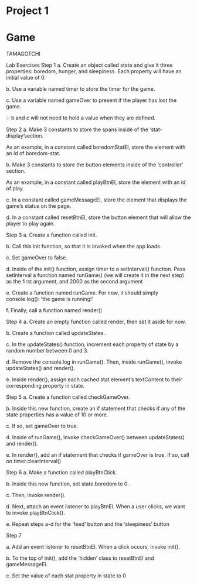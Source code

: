 # Project 1


# Game
TAMAGOTCHI





<!-- Details
You will submit the following details about your project for approval by your instructor:

Your choice of game.
Pseudocode for the overall gameplay. This pseudocode does not need to go into exhaustive detail but should demonstrate that you understand some of the unique challenges you will encounter while building your game.
Any additional project planning requirements specific to the game you have chosen as defined in square brackets in the Recommended games section in the Project Details document or as discussed with your instructor.
 -->





<!-- MVP
✅ Any items marked incomplete in this section will require you to use your one redo to re-submit them. Your game must fulfill the below requirements.

Render the game in the browser using the DOM manipulation techniques demonstrated in lecture.
Include win/loss logic and render win/loss messages in HTML. The game you chose must have a win/lose condition.
Include separate HTML, CSS, JavaScript, and JavaScript data files organized in an appropriate directory structure.
Include all required features specific to your game. Game-specific required features are defined in the Required Features column in the table in the Recommended Games document, or as discussed with your instructor. If you want to build a game that is not on this list, you will need to present and discuss your game’s features with the instructional team for approval.
The game is deployed online so that the rest of the world can play it. -->


<!-- Code Convention Requirements
More than two items marked incomplete in this section will require you to use your one redo to re-submit
them. If two or fewer items are marked incomplete, the project is considered passing. Your game must
fulfill the below requirements.
Complete?
The game can be played without encountering errors. No errors may be present in
the console in the browser.
The code in the app adheres to coding conventions covered in lessons, like using
plural names for arrays.
There is no remaining dead and/or commented out code or console logs outside of
a commented out Code Graveyard section of your code.
The game may not utilize the prompt() or alert() methods.
The game is coded using proper indentation. -->


<!-- UI/UX Requirements
More than two items marked incomplete in this section will require you to use your one redo to re-submit
them. If two or fewer items are marked incomplete, the project is considered passing. Your game must
fulfill the below requirements.
Complete?
CSS Flexbox or Grid is used for page layout design.
Instructions about how to play the game are included in your app.
Colors used on the site have appropriate contrast that meet the WCAG 2.0 level AA
standard.
All images on the site have alt text.
No text is placed on top of an image in a way that makes that text inaccessible. -->


Lab Exercises
Step 1
a. Create an object called state and give it three properties: boredom, hunger, and sleepiness. Each property will have an initial value of 0.

b. Use a variable named timer to store the timer for the game.

c. Use a variable named gameOver to present if the player has lost the game.

💡 b and c will not need to hold a value when they are defined.

Step 2
a. Make 3 constants to store the spans inside of the ‘stat-display’section.

As an example, in a constant called boredomStatEl, store the element with an id of boredom-stat.

b. Make 3 constants to store the button elements inside of the ‘controller’ section.

As an example, in a constant called playBtnEl, store the element with an id of play.

c. In a constant called gameMessageEl, store the element that displays the game’s status on the page.

d. In a constant called resetBtnEl, store the button element that will allow the player to play again.

Step 3
a. Create a function called init.

b. Call this init function, so that it is invoked when the app loads.

c. Set gameOver to false.

d. Inside of the init() function, assign timer to a setInterval() function. Pass setInterval a function named runGame() (we will create it in the next step) as the first argument, and 2000 as the second argument

e. Create a function named runGame. For now, it should simply console.log(): 'the game is running!'

f. Finally, call a function named render()

Step 4
a. Create an empty function called render, then set it aside for now.

b. Create a function called updateStates.

c. In the updateStates() function, increment each property of state by a random number between 0 and 3.

d. Remove the console.log in runGame(). Then, inside runGame(), invoke updateStates() and render().

e. Inside render(), assign each cached stat element’s textContent to their corresponding property in state.

Step 5
a. Create a function called checkGameOver.

b. Inside this new function, create an if statement that checks if any of the state properties has a value of 10 or more.

c. If so, set gameOver to true.

d. Inside of runGame(), invoke checkGameOver() between updateStates() and render().

e. In render(), add an if statement that checks if gameOver is true. If so, call on timer.clearInterval()

Step 6
a. Make a function called playBtnClick.

b. Inside this new function, set state.boredom to 0.

c. Then, invoke render().

d. Next, attach an event listener to playBtnEl. When a user clicks, we want to invoke playBtnClick().

e.  Repeat steps a-d for the ‘feed’ button and the ‘sleepiness’ button

Step 7

a. Add an event listener to resetBtnEl. When a click occurs, invoke init().

b. To the top of init(), add the ‘hidden’ class to resetBtnEl and gameMessageEl.

c. Set the value of each stat property in state to 0

